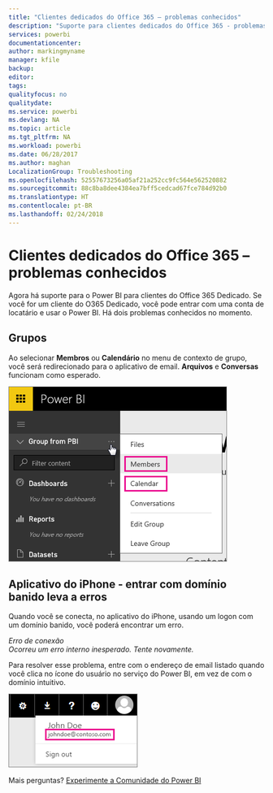 ```yaml
---
title: "Clientes dedicados do Office 365 – problemas conhecidos"
description: "Suporte para clientes dedicados do Office 365 - problemas conhecidos. Este tópico descreve problemas específicos a um cliente dedicado do Office 365. Isso inclui limitações ao recurso de grupo, bem como ao aplicativo do iPhone com domínios intuitivos."
services: powerbi
documentationcenter: 
author: markingmyname
manager: kfile
backup: 
editor: 
tags: 
qualityfocus: no
qualitydate: 
ms.service: powerbi
ms.devlang: NA
ms.topic: article
ms.tgt_pltfrm: NA
ms.workload: powerbi
ms.date: 06/28/2017
ms.author: maghan
LocalizationGroup: Troubleshooting
ms.openlocfilehash: 52557673256a05af21a252cc9fc564e562520882
ms.sourcegitcommit: 88c8ba8dee4384ea7bff5cedcad67fce784d92b0
ms.translationtype: HT
ms.contentlocale: pt-BR
ms.lasthandoff: 02/24/2018
---
```

# <a name="office-365-dedicated-customers---known-issues"></a>Clientes dedicados do Office 365 – problemas conhecidos
Agora há suporte para o Power BI para clientes do Office 365 Dedicado.  Se você for um cliente do O365 Dedicado, você pode entrar com uma conta de locatário e usar o Power BI. Há dois problemas conhecidos no momento.

## <a name="groups"></a>Grupos
Ao selecionar **Membros** ou **Calendário** no menu de contexto de grupo, você será redirecionado para o aplicativo de email.  **Arquivos** e **Conversas** funcionam como esperado.

![](media/service-admin-office-365-dedicated-known-issues/group-menu.png)

## <a name="iphone-app---sign-in-with-vanity-domain-leads-to-error"></a>Aplicativo do iPhone - entrar com domínio banido leva a erros
Quando você se conecta, no aplicativo do iPhone, usando um logon com um domínio banido, você poderá encontrar um erro.

*Erro de conexão*  
*Ocorreu um erro interno inesperado. Tente novamente.*

Para resolver esse problema, entre com o endereço de email listado quando você clica no ícone do usuário no serviço do Power BI, em vez de com o domínio intuitivo.

![](media/service-admin-office-365-dedicated-known-issues/sign-in-address.png)

Mais perguntas? [Experimente a Comunidade do Power BI](http://community.powerbi.com/)

